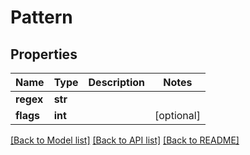 # Pattern

## Properties
Name | Type | Description | Notes
------------ | ------------- | ------------- | -------------
**regex** | **str** |  | 
**flags** | **int** |  | [optional] 

[[Back to Model list]](../README.md#documentation-for-models) [[Back to API list]](../README.md#documentation-for-api-endpoints) [[Back to README]](../README.md)

